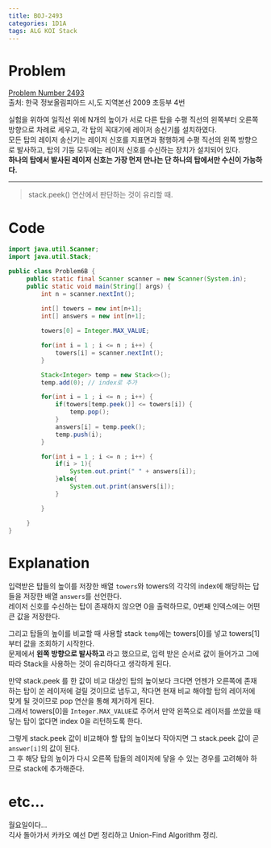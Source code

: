 ```yaml
---
title: BOJ-2493
categories: 1D1A
tags: ALG KOI Stack  
---
```


# Problem
[Problem Number 2493](https://www.acmicpc.net/problem/2493)  
출처: 한국 정보올림피아드 시,도 지역본선 2009 초등부 4번

실험을 위하여 일직선 위에 N개의 높이가 서로 다른 탑을 수평 직선의 왼쪽부터 오른쪽 방향으로 차례로 세우고, 각 탑의 꼭대기에 레이저 송신기를 설치하였다.  
모든 탑의 레이저 송신기는 레이저 신호를 지표면과 평행하게 수평 직선의 왼쪽 방향으로 발사하고, 탑의 기둥 모두에는 레이저 신호를 수신하는 장치가 설치되어 있다.  
**하나의 탑에서 발사된 레이저 신호는 가장 먼저 만나는 단 하나의 탑에서만 수신이 가능하다.**

* * *

> stack.peek() 연산에서 판단하는 것이 유리할 때. 

# Code  

~~~java
import java.util.Scanner;
import java.util.Stack;

public class Problem6B {
     public static final Scanner scanner = new Scanner(System.in);
     public static void main(String[] args) {
         int n = scanner.nextInt();
         
         int[] towers = new int[n+1];
         int[] answers = new int[n+1];

         towers[0] = Integer.MAX_VALUE;

         for(int i = 1 ; i <= n ; i++) {
             towers[i] = scanner.nextInt();
         }

         Stack<Integer> temp = new Stack<>();
         temp.add(0); // index로 추가

         for(int i = 1 ; i <= n ; i++) {
             if(towers[temp.peek()] <= towers[i]) {
                 temp.pop();
             }
             answers[i] = temp.peek();
             temp.push(i);
         }

         for(int i = 1 ; i <= n ; i++) {
             if(i > 1){
                 System.out.print(" " + answers[i]);
             }else{
                 System.out.print(answers[i]);
             }

         }

     }
}
~~~

# Explanation
입력받은 탑들의 높이를 저장한 배열 `towers`와 towers의 각각의 index에 해당하는 답들을 저장한 배열 `answers`를 선언한다.  
레이저 신호를 수신하는 탑이 존재하지 않으면 0을 출력하므로, 0번째 인덱스에는 어떤 큰 값을 저장한다.  

그리고 탑들의 높이를 비교할 때 사용할 stack `temp`에는 towers[0]를 넣고 towers[1]부터 값을 조회하기 시작한다.  
문제에서 **왼쪽 방향으로 발사하고** 라고 했으므로, 입력 받은 순서로 값이 들어가고 그에 따라 Stack을 사용하는 것이 유리하다고 생각하게 된다.  

만약 stack.peek 를 한 값이 비교 대상인 탑의 높이보다 크다면 언젠가 오른쪽에 존재하는 탑이 쏜 레이저에 걸릴 것이므로 냅두고, 작다면 현재 비교 해야할 탑의 레이저에 맞게 될 것이므로 pop 연산을 통해 제거하게 된다.  
그래서 towers[0]을 `Integer.MAX_VALUE`로 주어서 만약 왼쪽으로 레이저를 쏘았을 때 닿는 탑이 없다면 index 0을 리턴하도록 한다.  

그렇게 stack.peek 값이 비교해야 할 탑의 높이보다 작아지면 그 stack.peek 값이 곧 `answer[i]`의 값이 된다.  
그 후 해당 탑의 높이가 다시 오른쪽 탑들의 레이저에 닿을 수 있는 경우를 고려해야 하므로 stack에 추가해준다.  

# etc...  

월요일이다...  
긱사 돌아가서 카카오 예선 D번 정리하고 Union-Find Algorithm 정리.  
